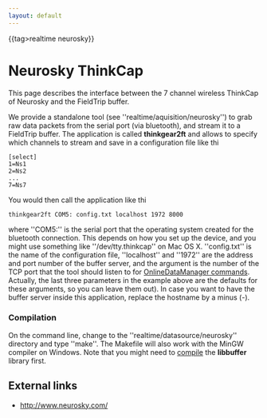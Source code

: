 ```yaml
---
layout: default
---
```


{{tag>realtime neurosky}}

# Neurosky ThinkCap

This page describes the interface between the 7 channel wireless ThinkCap of Neurosky and the FieldTrip buffer.

We provide a standalone tool (see ''realtime/aquisition/neurosky'') to grab raw data packets from the serial port (via bluetooth), and stream it to a FieldTrip buffer. The application is called **thinkgear2ft** and allows to specify which channels to stream and save in a configuration file like thi

	
	[select]
	1=Ns1
	2=Ns2
	...
	7=Ns7

You would then call the application like thi

	
	thinkgear2ft COM5: config.txt localhost 1972 8000

where ''COM5:'' is the serial port that the operating system created for the bluetooth connection. This depends on how you set up the device, and you might use something like ''/dev/tty.thinkcap'' on Mac OS X. ''config.txt'' is the name of the configuration file, ''localhost'' and ''1972'' are the address and port number of the buffer server, and the argument is the number of the TCP port that the tool should listen to for [OnlineDataManager commands](/development/design_acquisition#commands_that_influence_runtime_behaviour). Actually, the last three parameters in the example above are the defaults for these arguments, so you can leave them out). In case you want to have the buffer server
inside this application, replace the hostname by a minus (-).

### Compilation

On the command line, change to the ''realtime/datasource/neurosky'' directory and type ''make''. The Makefile will also work with the MinGW compiler on Windows. Note that you might need to [compile](/development/realtime/buffer) the **libbuffer** library first.

## External links


*  http://www.neurosky.com/

